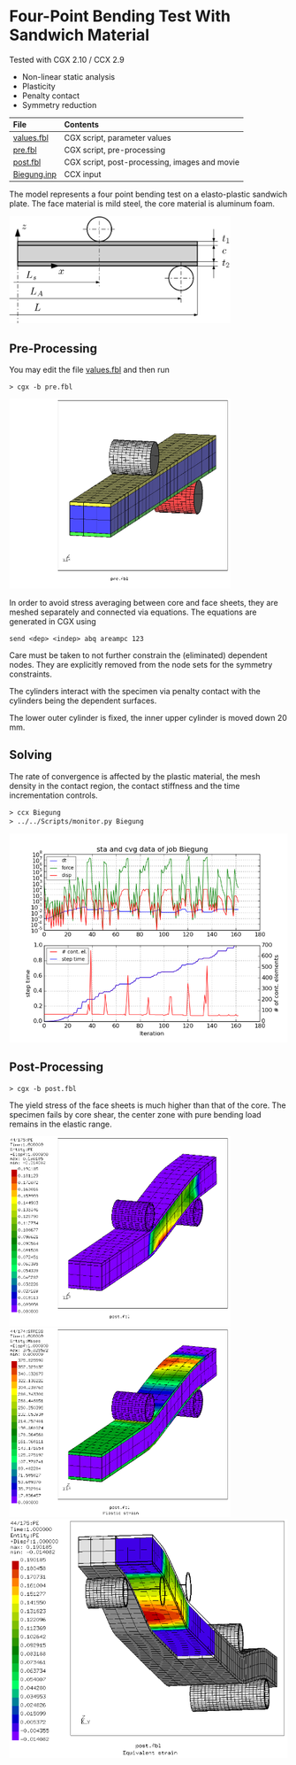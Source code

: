 # Four-Point Bending Test With Sandwich Material
Tested with CGX 2.10 / CCX 2.9

+ Non-linear static analysis
+ Plasticity
+ Penalty contact
+ Symmetry reduction

File                       | Contents    
 :-------------            | :-------------
 [values.fbl](values.fbl)  | CGX script, parameter values
 [pre.fbl](pre.fbl)        | CGX script, pre-processing
 [post.fbl](post.fbl)      | CGX script, post-processing, images and movie
 [Biegung.inp](Test.inp)      | CCX input

The model represents a four point bending test on a elasto-plastic sandwich plate. The face material is mild steel, the core material is aluminum foam.

<img src="4pb.png" width="400" title="Dimensions">

## Pre-Processing


You may edit the file [values.fbl](values.fbl) and then run
```
> cgx -b pre.fbl
```
<img src="Refs/mesh.png" width="400" title="Faces and core are separately meshed.">

In order to avoid stress averaging between core and face sheets, they are meshed separately and connected via equations. The equations are generated in CGX using
```
send <dep> <indep> abq areampc 123
```
Care must be taken to not further constrain the (eliminated) dependent nodes. They are explicitly removed from the node sets for the symmetry constraints.

The cylinders interact with the specimen via penalty contact with the cylinders being the dependent surfaces.

The lower outer cylinder is fixed, the inner upper cylinder is moved down 20 mm.

## Solving
The rate of convergence is affected by the plastic material, the mesh density in the contact region, the contact stiffness and the time incrementation controls.
```
> ccx Biegung
> ../../Scripts/monitor.py Biegung
```
<img src="Biegung.png" title="Convergence plot">

## Post-Processing
```
> cgx -b post.fbl
```
The yield stress of the face sheets is much higher than that of the core. The specimen fails by core shear, the center zone with pure bending load remains in the elastic range.

<img src="Refs/PE.png" width="400" title="Equivalent strain">
<img src="Refs/SE.png" width="400" title="Equivalent stress">
<img src="Refs/PE-expanded.png" title="Equivalent strain, expanded model with the core exposed">
